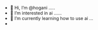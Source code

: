 - 👋 Hi, I’m @hogani .....
- 👀 I’m interested in ai ......
- 🌱 I’m currently learning how to use ai ...
- 
  

<!---
hogani/hogani is a ✨ special ✨ repository because its `README.md` (this file) appears on your GitHub profile.
You can click the Preview link to take a look at your changes.
--->
